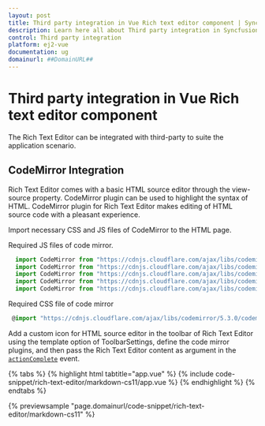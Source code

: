 ```yaml
---
layout: post
title: Third party integration in Vue Rich text editor component | Syncfusion
description: Learn here all about Third party integration in Syncfusion Vue Rich text editor component of Syncfusion Essential JS 2 and more.
control: Third party integration 
platform: ej2-vue
documentation: ug
domainurl: ##DomainURL##
---
```


# Third party integration in Vue Rich text editor component

The Rich Text Editor can be integrated with third-party to suite the application scenario.

## CodeMirror Integration

Rich Text Editor comes with a basic HTML source editor through the view-source property. CodeMirror plugin can be used to highlight the syntax of HTML. CodeMirror plugin for Rich Text Editor makes editing of HTML source code with a pleasant experience.

Import necessary CSS and JS files of CodeMirror to the HTML page.

Required JS files of code mirror.

```ts
  import CodeMirror from "https://cdnjs.cloudflare.com/ajax/libs/codemirror/5.3.0/codemirror.js";
  import CodeMirror from "https://cdnjs.cloudflare.com/ajax/libs/codemirror/5.3.0/mode/css/css.js";
  import CodeMirror from "https://cdnjs.cloudflare.com/ajax/libs/codemirror/5.3.0/mode/xml/xml.js";
  import CodeMirror from "https://cdnjs.cloudflare.com/ajax/libs/codemirror/5.3.0/mode/htmlmixed/htmlmixed.js";
  import CodeMirror from "https://cdnjs.cloudflare.com/ajax/libs/codemirror/5.3.0/mode/javascript/javascript.js";

```

Required CSS file of code mirror

```ts
 @import "https://cdnjs.cloudflare.com/ajax/libs/codemirror/5.3.0/codemirror.min.css";
```

Add a custom icon for HTML source editor in the toolbar of Rich Text Editor using the template option of ToolbarSettings, define the code mirror plugins, and then pass the Rich Text Editor content as argument in the [`actionComplete`](https://ej2.syncfusion.com/vue/documentation/api/rich-text-editor/#actioncomplete) event.

{% tabs %}
{% highlight html tabtitle="app.vue" %}
{% include code-snippet/rich-text-editor/markdown-cs11/app.vue %}
{% endhighlight %}
{% endtabs %}
        
{% previewsample "page.domainurl/code-snippet/rich-text-editor/markdown-cs11" %}
